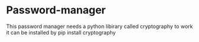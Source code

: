 # Password-manager

This password manager needs a python libirary called cryptography to work
it can be installed by
pip install cryptography
